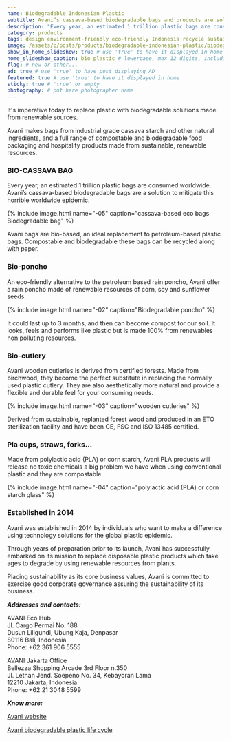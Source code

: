 ```yaml
---
name: Biodegradable Indonesian Plastic
subtitle: Avani’s cassava-based biodegradable bags and products are solutions to the worldwide plastic problem.
description: "Every year, an estimated 1 trillion plastic bags are consumed worldwide. Avani cassava-based biodegradable bags are a solution to mitigate this horrible worldwide epidemic. Avani bags are bio-based, an ideal replacement to petroleum-based plastic bags. Compostable and biodegradable these bags can be recycled along with paper."
category: products
tags: design environment-friendly eco-friendly Indonesia recycle sustainable-construction plastic plastic-alternatives social-responsibility
image: /assets/p/posts/products/biodegradable-indonesian-plastic/biodegradable-indonesian-plastic.jpg
show_in_home_slideshow: true # use 'true' to have it displayed in home slideshow
home_slideshow_caption: bio plastic # lowercase, max 12 digits, including spaces
flag: # new or other...
ad: true # use 'true' to have post displaying AD
featured: true # use 'true' to have it displayed in home
sticky: true # 'true' or empty
photography: # put here photographer name
---
```


It's imperative today to replace plastic with biodegradable solutions made from renewable sources.

Avani makes bags from industrial grade cassava starch and other natural ingredients, and a full range of compostable and biodegradable food packaging and hospitality products made from sustainable, renewable resources.

### BIO-CASSAVA BAG

Every year, an estimated 1 trillion plastic bags are consumed worldwide. Avani’s cassava-based biodegradable bags are a solution to mitigate this horrible worldwide epidemic.

{% include image.html name="-05" caption="cassava-based eco bags Biodegradable bag" %}

Avani bags are bio-based, an ideal replacement to petroleum-based plastic bags. Compostable and biodegradable these bags can be recycled along with paper.



### Bio-poncho

An eco-friendly alternative to the petroleum based rain poncho, Avani offer a rain poncho  made of renewable resources of corn, soy and sunflower seeds.


{% include image.html name="-02" caption="Biodegradable poncho" %}


It could last up to 3 months, and then can become compost for our soil. It looks, feels and performs like plastic but is made 100% from renewables non polluting resources.


### Bio-cutlery

Avani wooden cutleries is derived from certified forests. Made from birchwood, they become the perfect substitute in replacing the normally used plastic cutlery. They are also aesthetically more natural and provide a flexible and durable feel for your consuming needs.

{% include image.html name="-03" caption="wooden cutleries" %}

Derived from sustainable, replanted forest wood and produced in an ETO sterilization facility and have been CE, FSC and ISO 13485 certified.


### Pla cups, straws, forks...

Made from polylactic acid (PLA) or corn starch, Avani PLA products will release no toxic chemicals a big problem we have when using conventional plastic and they are compostable.


{% include image.html name="-04" caption="polylactic acid (PLA) or corn starch glass" %}



### Established in 2014

Avani was established in 2014 by individuals who want to make a difference using technology solutions for the global plastic epidemic.

Through years of preparation prior to its launch, Avani has successfully embarked on its mission to replace disposable plastic products which take ages to degrade by using renewable resources from plants.

Placing sustainability as its core business values, Avani is committed to exercise good corporate governance assuring the sustainability of its business.

**_Addresses and contacts:_**

AVANI Eco Hub  
Jl. Cargo Permai No. 188  
Dusun Liligundi, Ubung Kaja, Denpasar  
80116 Bali, Indonesia  
Phone: +62 361 906 5555  

AVANI Jakarta Office  
Bellezza Shopping Arcade 3rd Floor n.350  
Jl. Letnan Jend. Soepeno No. 34, Kebayoran Lama  
12210 Jakarta, Indonesia  
Phone: +62 21 3048 5599  


**_Know more:_**

[Avani website](https://www.avanieco.com/)

[Avani biodegradable plastic life cycle](https://www.avanieco.com/life-cycle-3/)
